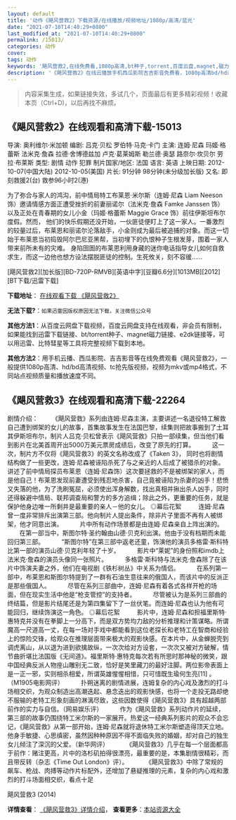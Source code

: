 ```yaml
---
layout: default
title: '动作《飓风营救2》下载资源/在线播放/视频地址/1080p/高清/蓝光'
date: "2021-07-10T14:40:29+0800"
last_modified_at: "2021-07-10T14:40:29+0800"
permalink: /15013/
categories: 动作
cover:
tags: 动作
keywords: '飓风营救2,在线免费看,1080p高清,bt种子,torrent,百度云盘,magnet,磁力链,迅雷下载资源'
description: '《飓风营救2》在线云播放手机西瓜影院吉吉影音免费看，1080p高清bd/hd未删减完整版和tc抢先枪版，mkv/mp4格式，附带bt/torrent种子、magnet/磁力链、百度云盘、网盘资源迅雷下载链接'
---
```


>内容采集生成，如果链接失效，多试几个，页面最后有更多精彩视频！收藏本页（Ctrl+D)，以后再找不麻烦。


## 《飓风营救2》在线观看和高清下载-15013

导演: 奥利维尔·米加顿 编剧: 吕克·贝松 罗伯特·马克·卡门 主演: 连姆·尼森 玛姬·格蕾斯 法米克·詹森 拉德·舍博德兹加 卢克·葛莱姆斯 勒兰德·奥瑟 路奈尔·坎贝尔 劳拉·布莱斯 类型: 剧情 动作 犯罪 制片国家/地区: 法国 语言: 英语 上映日期: 2012-10-07(中国大陆) 2012-10-05(美国) 片长: 91分钟 98分钟(未分级加长版) 又名: 即刻救援2(台) 救参96小时2(港)

为了弥合与家人的鸿沟，前中情局特工布莱恩·米尔斯（连姆·尼森 Liam Neeson 饰）邀请情感方面正遭受挫折的前妻丽诺尔（法米克·詹森 Famke Janssen 饰）以及正处在青春期的女儿小金（玛姬·格蕾斯 Maggie Grace 饰）前往伊斯坦布尔度假。然而， 他们的快乐假期还没开始，一伙匪徒便盯上了这一家人。一番激烈的较量过后，布莱恩和丽诺尔沦落敌手，小金则成为最后被追捕的对象。而这一切始于布莱恩当初捣毁阿尔巴尼亚黑帮，当初埋下的仇恨种子生根发芽，围着一家人带来前所未有的灾难。 身陷囹圄的布莱恩利用身藏的迷你电话指导女儿如何自救求生，而这一边他也想方设法摆脱匪徒的控制。生死攸关，刻不容缓……


[飓风营救2][加长版][BD-720P-RMVB][英语中字][豆瓣6.6分][1013MB][2012][BT下载/迅雷下载]

**下载地址**： [在线观看下载 《飓风营救2》](https://www.btdx8.com/torrent/taken_2_2012.html) 


**无法下载?**：`如果迅雷因版权原因无法下载，关注微信公众号 `

**其他方法1**：从百度云网盘下载视频，百度云网盘支持在线观看，非会员有限制，如果能找到迅雷下载链接、bt/torrent种子、magnet磁力链接、e2dk链接等，可以用迅雷、比特彗星等工具将完整视频下载到本地。

**其他方法2**：用手机云播、西瓜影院、吉吉影音等在线免费观看《飓风营救2》，一般提供1080p高清、hd/bd高清视频、tc抢先版视频，视频为mkv或mp4格式，不同站点视频质量和播放速度不同。


## 《飓风营救3》在线观看和高清下载-22264

剧情介绍：        《飓风营救》系列由连姆·尼森主演，主要讲述一名退役特工解救自己遭到绑架的女儿的故事，首集故事发生在法国巴黎，续集则把故事搬到了土耳其伊斯坦布尔，制片人吕克·贝松曾表示《飓风营救》只拍一部续集，但当他们看到影片在北美首周开出5000万美元票房成绩后，改变了原先的打算。            这一次，制片方不仅将《飓风营救3》的英文名称改成了《Taken 3》， 同时也将剧情结构做了一些更改，连姆·尼森被诬陷杀死了与之亲近的人后成了被猎杀的对象。讲述了前中情局探员布莱恩（连姆·尼森饰）这次要拯救的不是被绑架的家人，而是他自己！布莱恩发现前妻遭受到残忍地杀害，自己竟被诬陷为杀妻的凶手！悲愤又失落的他，为了洗刷冤屈，必须使出浑身解数，找出真相并揪出杀人凶手，同时还得躲避中情局、联邦调查局和警方的多方追缉；除此之外，更重要的任务，就是保护他身边唯一所剩并是最重要的亲人－他的女儿。   ◎幕后花絮            连姆·尼森曾一度非常排斥出演第三部。他向制片人提出条件，除非片子里面不再有人被绑架，他才同意出演。            片中所有动作场景都是由连姆·尼森亲自上阵出演的。            在第一部当中，斯图尔特·圣约翰由山德·贝克利出演。他由于没有档期而未能回归第三部。            “斯图尔特”在第三部中返老还童，饰演他的演员多格雷·斯科特比第一部的演员山德·贝克利年轻了十岁。            影片中“莱妮”的身份照和imdb上法米克·詹森的演员头像同一张照片。            多格雷·斯科特与法米克·詹森除了在该片中饰演夫妻之外，他们在电视剧《铁杉树丛》中关系为情侣。            在系列第一部中，布莱恩和斯图尔特提到了一群有石油生意往来的俄国人，而该片中的反派正是那些俄国人。            尽管在系列三部曲中，连姆·尼森有着各式各样开枪的场面，但在现实生活中他是“枪支管控”的支持者。            尽管被认为是系列三部曲的终结篇，但是影片结尾还是为第四集留下了一丝伏笔。而连姆·尼森也认为他有可能回归，继续饰演这一角色。   ◎幕后花絮            影片中，连姆·尼森和担福里斯特·惠特克并没有在拳脚上一分高下，而是双方势均力敌的分析推理和计策谋略。所谓魔高一尺道高一丈，在每一场对手戏中都能看到这位老探长和老特工在智商和经验上的惊险交锋，给观众在推理层面带来极大的观影快感。在本片中，从金蝉脱壳到调虎离山，从以退为进到欲擒故纵，一次次给对方设套，一次次又被对方破解，情节曲折堪比法国版《无间道》。福里斯特·惠特克每次若有所思时那神秘的微笑，跟中国经典反派人物座山雕别无二致，恰好是笑里藏刀的最好注脚。两位影帝表面上是一正一邪，实则相杀相爱，所谓英雄惺惺相惜，只可惜既生瑜何生亮[11] 。（M1905电影网评）            扑朔迷离的剧情进展，连姆复杂的内心戏及激烈的打斗场相交织，为观众制造出高潮迭起、悬念迭出的观影快感，也将一个走投无路却绝不服输的老特工形象刻画的淋漓尽致，这些因数使得《飓风营救3》具有超越两部前作的实力与自信。（网易娱乐评）            作为《飓风营救》系列动作片的延续，第三部的故事仍围绕特工米尔斯的一家展开。热爱这一经典系列影片的观众不会忘记，《飓风营救》从第一部开始，连姆·尼森就将退休特工米尔斯塑造得顶天立地。他身手敏捷、心思缜密，虽然因种种原因不得不面临失败的婚姻，却对自己的独生女儿倾注了深沉的父爱。（新华网评）            《飓风营救3》几乎在每一个层面都高于前作：赌注更高，片中的洛杉矶拍得很漂亮，最重要的是，本集剧情很精彩，而且带反转（杂志《Time Out London》评）。            《飓风营救3》中除了常规的飙车、枪战、肉搏等动作片标配外，还增加了悬疑推理的元素，复杂的内心戏和激烈的打斗场面相交织，看点十足


飓风营救3 (2014)

**详情查看**： [《飓风营救3》详情介绍](/movie/22264/)， **查看更多**：[本站资源大全](/movie/t/all/)

